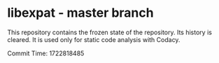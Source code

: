 # libexpat - master branch

This repository contains the frozen state of the repository.
Its history is cleared. It is used only for static code
analysis with Codacy.

Commit Time: 1722818485